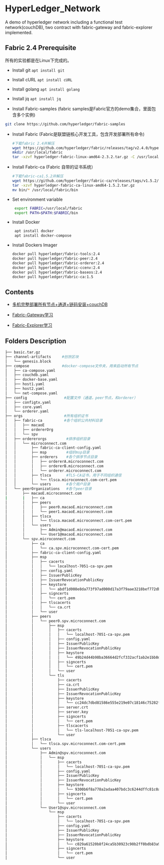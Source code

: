 # HyperLedger_Network
 A demo of hyperledger network including a functional test network(couchDB), two contract with fabric-gateway and fabric-explorer implemented.
 
 ## Fabric 2.4 Prerequisite
 
 所有的实验都是在Linux下完成的。
 
 - Install git `apt install git`
 
 - Install cURL  `apt install cURL`
 
 - Install golang  `apt install golang`
 
 - Install jq  `apt install jq`
 
 - Install Fabric-samples (fabric samples是Fabric官方的demo集合，里面包含多个实例)
 ```bash
 git clone https://github.com/hyperledger/fabric-samples
 ```

 - Install Fabric (Fabric是联盟链核心开发工具，包含开发部署所有命令)
   ```bash
   #下载fabric 2.4并解压
   wget https://github.com/hyperledger/fabric/releases/tag/v2.4.0/hyperledger-fabric-linux-amd64-2.4.0.tar.gz
   mkdir /usr/local/fabric
   tar -xzvf hyperledger-fabric-linux-amd64-2.3.2.tar.gz -C /usr/local/fabric
   ```
 - Install Fabric-ca (Fabric 自带的证书系统）
   ```bash
   #下载fabric-ca1.5.2并解压
   wget https://github.com/hyperledger/fabric-ca/releases/tags/v1.5.2/hyperledger-fabric-ca-linux-amd64-1.5.2.tar.gz
   tar -xzvf hyperledger-fabric-ca-linux-amd64-1.5.2.tar.gz
   mv bin/* /usr/local/fabric/bin
   ```
 - Set environment variable
   ```bash
    export FABRIC=/usr/local/fabric
    export PATH=$PATH:$FABRIC/bin
   ```
 - Install Docker
   ```bash
    apt install docker
    apt install docker-compose
   ```
 - Install Dockers Imager
   ```bash
   docker pull hyperledger/fabric-tools:2.4
   docker pull hyperledger/fabric-peer:2.4
   docker pull hyperledger/fabric-orderer:2.4
   docker pull hyperledger/fabric-ccenv:2.4
   docker pull hyperledger/fabric-baseos:2.4
   docker pull hyperledger/fabric-ca:1.5
   ```
 
 
 ## Contents
 - [多机完整部署所有节点+通道+链码安装+couchDB](https://github.com/katheriney0116/HyperLedger_Network/tree/main/test2)

 - [Fabric-Gateway学习](https://github.com/katheriney0116/HyperLedger_Network/tree/main/gateway-java)

 - [Fabric-Explorer学习](https://github.com/katheriney0116/HyperLedger_Network/tree/main/explorer)

 ## Folders Description
 ```bash
 ├── basic.tar.gz
├── channel-artifacts     #创世区块
│   └── genesis.block
├── compose               #docker-compose文件夹，用来启动所有节点
│   ├── ca-compose.yaml
│   ├── couchdb.yaml
│   ├── docker-base.yaml
│   ├── host1.yaml
│   ├── host2.yaml
│   └── net-compose.yaml
├── config                 #配置文件（通道，peer节点，和orderer）
│   ├── configtx.yaml
│   ├── core.yaml
│   └── orderer.yaml
├── orgs                   #所有组织证书
│   ├── fabric-ca          #各个组织公共材料目录
│   │   ├── macaoE
│   │   ├── ordererOrg
│   │   └── spv           
│   ├── ordererorgs         #排序组织目录
│   │   └── microconnect.com
│   │       ├── fabric-ca-client-config.yaml
│   │       ├── msp         #组织msp目录
│   │       ├── orderers    #各个排序节点目录
│   │       │   ├── ordererA.microconnect.com
│   │       │   ├── ordererB.microconnect.com
│   │       │   └── orderer.microconnect.com
│   │       ├── tlsca       #TLS-CA证书，用于不同组织通信
│   │       │   └── tlsca.microconnect.com-cert.pem
│   │       └── users       #各个用户目录
│   └── peerOrganizations   #各个peer目录
│       ├── macaoE.microconnect.com
|       |   ├── ca
│       │   ├── peers
│       │   │   ├── peer0.macaoE.microconnect.com
│       │   │   └── peer1.macaoE.microconnect.com
│       │   ├── tlsca
│       │   │   └── tlsca.macaoE.microconnect.com-cert.pem
│       │   └── users
│       │       ├── Admin@macaoE.microconnect.com
│       │       └── User1@macaoE.microconnect.com
│       └── spv.microconnect.com
│           ├── ca
│           │   └── ca.spv.microconnect.com-cert.pem
│           ├── fabric-ca-client-config.yaml
│           ├── msp
│           │   ├── cacerts
│           │   │   └── localhost-7051-ca-spv.pem
│           │   ├── config.yaml
│           │   ├── IssuerPublicKey
│           │   ├── IssuerRevocationPublicKey
│           │   ├── keystore
│           │   │   └── abdf1d008e8da773f97ad000d17a3f79aae3218bef772dbbbffa908a7e32d2c1_sk
│           │   ├── signcerts
│           │   │   └── cert.pem
│           │   ├── tlscacerts
│           │   │   └── ca.crt
│           │   └── user
│           ├── peers
│           │   └── peer0.spv.microconnect.com
│           │       ├── msp
│           │       │   ├── cacerts
│           │       │   │   └── localhost-7051-ca-spv.pem
│           │       │   ├── config.yaml
│           │       │   ├── IssuerPublicKey
│           │       │   ├── IssuerRevocationPublicKey
│           │       │   ├── keystore
│           │       │   │   └── 49b24d44b98ba36664d2fcf332acf1ab2e1bb8dd0554c39e6c71a3441a9e6834_sk
│           │       │   ├── signcerts
│           │       │   │   └── cert.pem
│           │       │   └── user
│           │       └── tls
│           │           ├── cacerts
│           │           ├── ca.crt
│           │           ├── IssuerPublicKey
│           │           ├── IssuerRevocationPublicKey
│           │           ├── keystore
│           │           │   └── cc24dc7dbd81586e555e219e07c18146c75282fcce1d5c7470ca228df64b0a16_sk
│           │           ├── server.crt
│           │           ├── server.key
│           │           ├── signcerts
│           │           │   └── cert.pem
│           │           ├── tlscacerts
│           │           │   └── tls-localhost-7051-ca-spv.pem
│           │           └── user
│           ├── tlsca
│           │   └── tlsca.spv.microconnect.com-cert.pem
│           └── users
│               ├── Admin@spv.microconnect.com
│               │   └── msp
│               │       ├── cacerts
│               │       │   └── localhost-7051-ca-spv.pem
│               │       ├── config.yaml
│               │       ├── IssuerPublicKey
│               │       ├── IssuerRevocationPublicKey
│               │       ├── keystore
│               │       │   └── 9300b6f8a778a2adaa407bdc3c6244dffc81c0adbfe875c43909c4b964beea97_sk
│               │       ├── signcerts
│               │       │   └── cert.pem
│               │       └── user
│               └── User1@spv.microconnect.com
│                   └── msp
│                       ├── cacerts
│                       │   └── localhost-7051-ca-spv.pem
│                       ├── config.yaml
│                       ├── IssuerPublicKey
│                       ├── IssuerRevocationPublicKey
│                       ├── keystore
│                       │   └── c029a61520b8f24ca5b30923c90b2ff0bdb83a9ec487b2e1d2b6d48d3e5061f2_sk
│                       ├── signcerts
│                       │   └── cert.pem
│                       └── user

```
